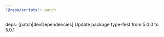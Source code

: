```yaml
---
'@repo/scripts': patch
---
```


deps: [patch|devDependencies] Update package type-fest from 5.0.0 to 5.0.1
